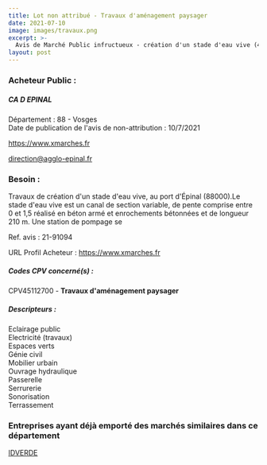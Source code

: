 ```yaml
---
title: Lot non attribué - Travaux d'aménagement paysager
date: 2021-07-10
image: images/travaux.png
excerpt: >-
  Avis de Marché Public infructueux - création d'un stade d'eau vive (4 lots)
layout: post
---
```


### Acheteur Public :
##### CA D EPINAL
Département : 88 - Vosges<br/>
Date de publication de l'avis de non-attribution : 10/7/2021


https://www.xmarches.fr

direction@agglo-epinal.fr


### Besoin :

Travaux de création d'un stade d'eau vive, au port d'Épinal (88000).Le stade d'eau vive est un canal de section variable, de pente comprise entre 0 et 1,5 réalisé en béton armé et enrochements bétonnées et de longueur 210 m. Une station de pompage se

Ref. avis : 21-91094

URL Profil Acheteur : https://www.xmarches.fr

##### Codes CPV concerné(s) :
CPV45112700 - **Travaux d'aménagement paysager** <br/>

##### Descripteurs :
Eclairage public <br/>
Electricité (travaux) <br/>
Espaces verts <br/>
Génie civil <br/>
Mobilier urbain <br/>
Ouvrage hydraulique <br/>
Passerelle <br/>
Serrurerie <br/>
Sonorisation <br/>
Terrassement <br/>

### Entreprises ayant déjà emporté des marchés similaires dans ce département
<a href="/entreprise-548/siren-339609661">IDVERDE</a><br/><br/>
